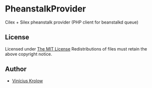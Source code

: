 PheanstalkProvider
==================

Cilex + Silex pheanstalk provider (PHP client for beanstalkd queue)

## License

Licensed under [The MIT License](http://krolow.mit-license.org/) Redistributions of files must retain the above copyright notice.

## Author

* [Vinícius Krolow](http://krolow.com.br)
